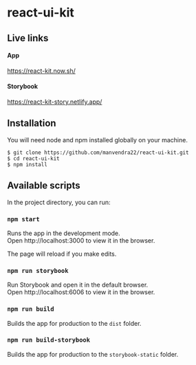 # react-ui-kit

## Live links

#### App
https://react-kit.now.sh/

#### Storybook
https://react-kit-story.netlify.app/

## Installation
You will need node and npm installed globally on your machine.

    $ git clone https://github.com/manvendra22/react-ui-kit.git
    $ cd react-ui-kit
    $ npm install

## Available scripts
In the project directory, you can run:

### `npm start`

Runs the app in the development mode.<br />
Open http://localhost:3000 to view it in the browser.

The page will reload if you make edits.<br />

### `npm run storybook`

Run Storybook and open it in the default browser.<br />
Open http://localhost:6006 to view it in the browser.

### `npm run build`

Builds the app for production to the `dist` folder.

### `npm run build-storybook`

Builds the app for production to the `storybook-static` folder.
